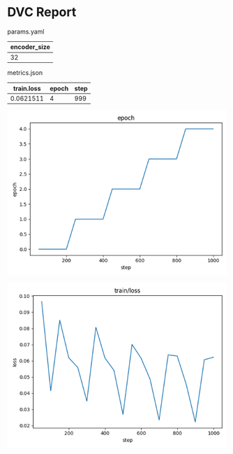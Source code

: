 # DVC Report

params.yaml

|   encoder_size |
|----------------|
|             32 |

metrics.json

|   train.loss |   epoch |   step |
|--------------|---------|--------|
|    0.0621511 |       4 |    999 |

![static/epoch](static/epoch.png)

![static/train/loss](static/train/loss.png)
